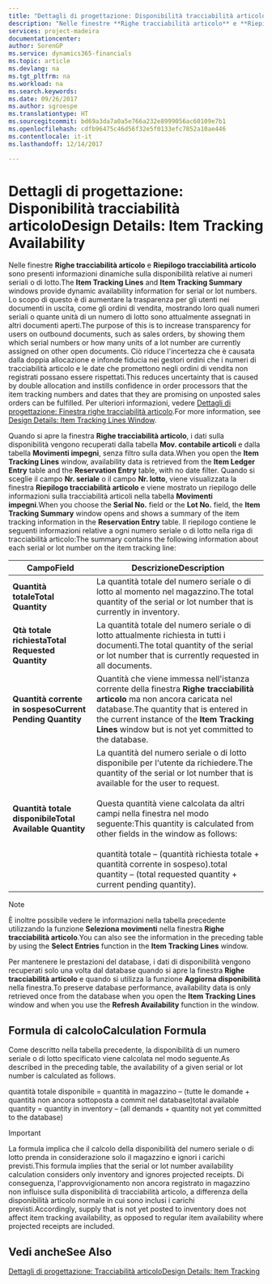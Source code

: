 ```yaml
---
title: "Dettagli di progettazione: Disponibilità tracciabilità articolo | Microsoft Docs"
description: "Nelle finestre **Righe tracciabilità articolo** e **Riepilogo tracciabilità articolo** sono presenti informazioni dinamiche sulla disponibilità relative ai numeri seriali o di lotto. Lo scopo di questo è di aumentare la trasparenza per gli utenti nei documenti in uscita, come gli ordini di vendita, mostrando loro quali numeri seriali o quante unità di un numero di lotto sono attualmente assegnati in altri documenti aperti. Ciò riduce l'incertezza che è causata dalla doppia allocazione e infonde fiducia nei gestori ordini che i numeri di tracciabilità articolo e le date che promettono negli ordini di vendita non registrati possano essere rispettati."
services: project-madeira
documentationcenter: 
author: SorenGP
ms.service: dynamics365-financials
ms.topic: article
ms.devlang: na
ms.tgt_pltfrm: na
ms.workload: na
ms.search.keywords: 
ms.date: 09/26/2017
ms.author: sgroespe
ms.translationtype: HT
ms.sourcegitcommit: bd69a3da7a0a5e766a232e8999056ac60109e7b1
ms.openlocfilehash: cdfb96475c46d56f32e5f0133efc7852a10ae446
ms.contentlocale: it-it
ms.lasthandoff: 12/14/2017

---
```

# <a name="design-details-item-tracking-availability"></a><span data-ttu-id="80f5c-105">Dettagli di progettazione: Disponibilità tracciabilità articolo</span><span class="sxs-lookup"><span data-stu-id="80f5c-105">Design Details: Item Tracking Availability</span></span>
<span data-ttu-id="80f5c-106">Nelle finestre **Righe tracciabilità articolo** e **Riepilogo tracciabilità articolo** sono presenti informazioni dinamiche sulla disponibilità relative ai numeri seriali o di lotto.</span><span class="sxs-lookup"><span data-stu-id="80f5c-106">The **Item Tracking Lines** and **Item Tracking Summary** windows provide dynamic availability information for serial or lot numbers.</span></span> <span data-ttu-id="80f5c-107">Lo scopo di questo è di aumentare la trasparenza per gli utenti nei documenti in uscita, come gli ordini di vendita, mostrando loro quali numeri seriali o quante unità di un numero di lotto sono attualmente assegnati in altri documenti aperti.</span><span class="sxs-lookup"><span data-stu-id="80f5c-107">The purpose of this is to increase transparency for users on outbound documents, such as sales orders, by showing them which serial numbers or how many units of a lot number are currently assigned on other open documents.</span></span> <span data-ttu-id="80f5c-108">Ciò riduce l'incertezza che è causata dalla doppia allocazione e infonde fiducia nei gestori ordini che i numeri di tracciabilità articolo e le date che promettono negli ordini di vendita non registrati possano essere rispettati.</span><span class="sxs-lookup"><span data-stu-id="80f5c-108">This reduces uncertainty that is caused by double allocation and instills confidence in order processors that the item tracking numbers and dates that they are promising on unposted sales orders can be fulfilled.</span></span> <span data-ttu-id="80f5c-109">Per ulteriori informazioni, vedere [Dettagli di progettazione: Finestra righe tracciabilità articolo](design-details-item-tracking-lines-window.md).</span><span class="sxs-lookup"><span data-stu-id="80f5c-109">For more information, see [Design Details: Item Tracking Lines Window](design-details-item-tracking-lines-window.md).</span></span>  

 <span data-ttu-id="80f5c-110">Quando si apre la finestra **Righe tracciabilità articolo**, i dati sulla disponibilità vengono recuperati dalla tabella **Mov. contabile articoli** e dalla tabella **Movimenti impegni**, senza filtro sulla data.</span><span class="sxs-lookup"><span data-stu-id="80f5c-110">When you open the **Item Tracking Lines** window, availability data is retrieved from the **Item Ledger Entry** table and the **Reservation Entry** table, with no date filter.</span></span> <span data-ttu-id="80f5c-111">Quando si sceglie il campo **Nr. seriale** o il campo **Nr. lotto**, viene visualizzata la finestra **Riepilogo tracciabilità articolo** e viene mostrato un riepilogo delle informazioni sulla tracciabilità articoli nella tabella **Movimenti impegni**.</span><span class="sxs-lookup"><span data-stu-id="80f5c-111">When you choose the **Serial No.** field or the **Lot No.** field, the **Item Tracking Summary** window opens and shows a summary of the item tracking information in the **Reservation Entry** table.</span></span> <span data-ttu-id="80f5c-112">Il riepilogo contiene le seguenti informazioni relative a ogni numero seriale o di lotto nella riga di tracciabilità articolo:</span><span class="sxs-lookup"><span data-stu-id="80f5c-112">The summary contains the following information about each serial or lot number on the item tracking line:</span></span>  

|<span data-ttu-id="80f5c-113">Campo</span><span class="sxs-lookup"><span data-stu-id="80f5c-113">Field</span></span>|<span data-ttu-id="80f5c-114">Descrizione</span><span class="sxs-lookup"><span data-stu-id="80f5c-114">Description</span></span>|  
|---------------------------------|---------------------------------------|  
|<span data-ttu-id="80f5c-115">**Quantità totale**</span><span class="sxs-lookup"><span data-stu-id="80f5c-115">**Total Quantity**</span></span>|<span data-ttu-id="80f5c-116">La quantità totale del numero seriale o di lotto al momento nel magazzino.</span><span class="sxs-lookup"><span data-stu-id="80f5c-116">The total quantity of the serial or lot number that is currently in inventory.</span></span>|  
|<span data-ttu-id="80f5c-117">**Qtà totale richiesta**</span><span class="sxs-lookup"><span data-stu-id="80f5c-117">**Total Requested Quantity**</span></span>|<span data-ttu-id="80f5c-118">La quantità totale del numero seriale o di lotto attualmente richiesta in tutti i documenti.</span><span class="sxs-lookup"><span data-stu-id="80f5c-118">The total quantity of the serial or lot number that is currently requested in all documents.</span></span>|  
|<span data-ttu-id="80f5c-119">**Quantità corrente in sospeso**</span><span class="sxs-lookup"><span data-stu-id="80f5c-119">**Current Pending Quantity**</span></span>|<span data-ttu-id="80f5c-120">Quantità che viene immessa nell'istanza corrente della finestra **Righe tracciabilità articolo** ma non ancora caricata nel database.</span><span class="sxs-lookup"><span data-stu-id="80f5c-120">The quantity that is entered in the current instance of the **Item Tracking Lines** window but is not yet committed to the database.</span></span>|  
|<span data-ttu-id="80f5c-121">**Quantità totale disponibile**</span><span class="sxs-lookup"><span data-stu-id="80f5c-121">**Total Available Quantity**</span></span>|<span data-ttu-id="80f5c-122">La quantità del numero seriale o di lotto disponibile per l'utente da richiedere.</span><span class="sxs-lookup"><span data-stu-id="80f5c-122">The quantity of the serial or lot number that is available for the user to request.</span></span><br /><br /> <span data-ttu-id="80f5c-123">Questa quantità viene calcolata da altri campi nella finestra nel modo seguente:</span><span class="sxs-lookup"><span data-stu-id="80f5c-123">This quantity is calculated from other fields in the window as follows:</span></span><br /><br /> <span data-ttu-id="80f5c-124">quantità totale – (quantità richiesta totale + quantità corrente in sospeso).</span><span class="sxs-lookup"><span data-stu-id="80f5c-124">total quantity – (total requested quantity + current pending quantity).</span></span>|  

> [!NOTE]  
>  <span data-ttu-id="80f5c-125">È inoltre possibile vedere le informazioni nella tabella precedente utilizzando la funzione **Seleziona movimenti** nella finestra **Righe tracciabilità articolo**.</span><span class="sxs-lookup"><span data-stu-id="80f5c-125">You can also see the information in the preceding table by using the **Select Entries** function in the **Item Tracking Lines** window.</span></span>  

 <span data-ttu-id="80f5c-126">Per mantenere le prestazioni del database, i dati di disponibilità vengono recuperati solo una volta dal database quando si apre la finestra **Righe tracciabilità articolo** e quando si utilizza la funzione **Aggiorna disponibilità** nella finestra.</span><span class="sxs-lookup"><span data-stu-id="80f5c-126">To preserve database performance, availability data is only retrieved once from the database when you open the **Item Tracking Lines** window and when you use the **Refresh Availability** function in the window.</span></span>  

## <a name="calculation-formula"></a><span data-ttu-id="80f5c-127">Formula di calcolo</span><span class="sxs-lookup"><span data-stu-id="80f5c-127">Calculation Formula</span></span>  
 <span data-ttu-id="80f5c-128">Come descritto nella tabella precedente, la disponibilità di un numero seriale o di lotto specificato viene calcolata nel modo seguente.</span><span class="sxs-lookup"><span data-stu-id="80f5c-128">As described in the preceding table, the availability of a given serial or lot number is calculated as follows.</span></span>  

 <span data-ttu-id="80f5c-129">quantità totale disponibile = quantità in magazzino – (tutte le domande + quantità non ancora sottoposta a commit nel database)</span><span class="sxs-lookup"><span data-stu-id="80f5c-129">total available quantity = quantity in inventory – (all demands + quantity not yet committed to the database)</span></span>  

> [!IMPORTANT]  
>  <span data-ttu-id="80f5c-130">La formula implica che il calcolo della disponibilità del numero seriale o di lotto prenda in considerazione solo il magazzino e ignori i carichi previsti.</span><span class="sxs-lookup"><span data-stu-id="80f5c-130">This formula implies that the serial or lot number availability calculation considers only inventory and ignores projected receipts.</span></span> <span data-ttu-id="80f5c-131">Di conseguenza, l'approvvigionamento non ancora registrato in magazzino non influisce sulla disponibilità di tracciabilità articolo, a differenza della disponibilità articolo normale in cui sono inclusi i carichi previsti.</span><span class="sxs-lookup"><span data-stu-id="80f5c-131">Accordingly, supply that is not yet posted to inventory does not affect item tracking availability, as opposed to regular item availability where projected receipts are included.</span></span>  

## <a name="see-also"></a><span data-ttu-id="80f5c-132">Vedi anche</span><span class="sxs-lookup"><span data-stu-id="80f5c-132">See Also</span></span>  
 [<span data-ttu-id="80f5c-133">Dettagli di progettazione: Tracciabilità articolo</span><span class="sxs-lookup"><span data-stu-id="80f5c-133">Design Details: Item Tracking</span></span>](design-details-item-tracking.md)


